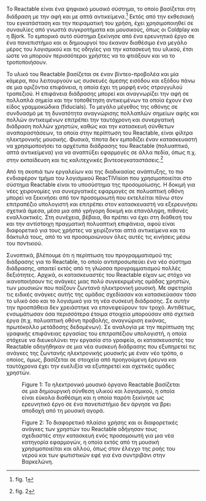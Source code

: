 Το Reactable είναι ένα ψηφιακό μουσικό σύστημα, το οποίο βασίζεται στη
διάδραση με την αφή και με απτά αντικείμενα.[^1] Εκτός από την εκθεσιακή
του εγκατάσταση και την πειραματική του χρήση, έχει χρησιμοποιηθεί σε
συναυλίες από γνωστά συγκροτήματα και μουσικούς, όπως οι Coldplay και η
Bjork. Το εμπορικό αυτό σύστημα ξεκίνησε από ένα ερευνητικό έργο σε ένα
πανεπιστήμιο και οι δημιουργοί του έκαναν διαθέσιμο ένα μεγάλο μέρος του
λογισμικού και τις οδηγίες για την κατασκευή του υλικού, έτσι ώστε να
μπορούν περισσότεροι χρήστες να το φτιάξουν και να το τροποποιήσουν.

Το υλικό του Reactable βασίζεται σε έναν βίντεο-προβολέα και μία κάμερα,
που λειτουργούν ως συσκευές άμεσης εισόδου και εξόδου πάνω σε μια
οριζόντια επιφάνεια, η οποία έχει τη μορφή ενός στρογγυλού τραπεζιού. Η
επιφάνεια διάδρασης μπορεί και αναγνωρίζει την αφή σε πολλαπλά σημεία
και την τοποθέτηση αντικειμένων τα οποία έχουν ένα είδος γραμμοκώδικα
(fiducials). Το μεγάλο μέγεθος της οθόνης σε συνδυασμό με τη δυνατότητα
αναγνώρισης πολλαπλών σημείων αφής και πολλών αντικειμένων επιτρέπει την
ταυτόχρονη και συνεργατική διάδραση πολλών χρηστών, καθώς και την
κατασκευή σύνθετων αναπαραστάσεων, τα οποία στην περίπτωση του
Reactable, είναι φίλτρα ηλεκτρονικής μουσικής. Φυσικά, τίποτα δεν
εμποδίζει έναν κατασκευαστή να χρησιμοποιήσει τα αρχέτυπα διάδρασης του
Reactable (πολυαπτικό, απτά αντικείμενα) για να αναπτύξει εφαρμογές σε
άλλα πεδία, όπως π.χ. στην εκπαίδευση και τις καλιτεχνικές
βιντεοεγκαταστάσεις.[^2]

Από τη σκοπιά των εργαλείων και της διαδικασίας ανάπτυξης, το πιο
ενδιαφέρον τμήμα του λογισμικού ReacTIVision που χρησιμοποιείται στο
σύστημα Reactable είναι το υποσύστημα της προσομοίωσης. Η δοκιμή για
νέες χειρονομίες για συνεργατικές εφαρμογές σε πολυαπτική οθόνη μπορεί
να ξεκινήσει από τον προσομοιωτή που εκτελείται πάνω στον επιτραπέζιο
υπολογιστή και επιτρέπει στον κατασκευαστή να εξερευνήσει σχετικά άμεσα,
μέσα μια από γρήγορη δοκιμή και επανάληψη, πιθανές εναλλακτικές. Στη
συνέχεια, βέβαια, θα πρέπει να έχει στη διάθεσή του και την αντίστοιχη
πραγματική πολυαπτική επιφάνεια, αφού είναι διαφορετικό για τους χρήστες
να χειρίζονται απτά αντικείμενα και τα δάκτυλά τους, από το να
προσομοιώνουν όλες αυτές τις κινήσεις μέσω του ποντικιού.

Συνοπτικά, βλέπουμε ότι η περίπτωση του προγραμματισμού της διάδρασης
για το Reactable, το οποίο αντιπροσωπεύει ένα νέο σύστημα διάδρασης,
απαιτεί εκτός από τη γλώσσα προγραμματισμού πολλές δεξιότητες. Αρχικά,
οι κατασκευαστές του Reactable είχαν ως στόχο να ικανοποιήσουν τις
ανάγκες μιας πολύ συγκεκριμένης ομάδας χρηστών, των μουσικών που παίζουν
ζωντανά ηλεκτρονική μουσική. Με αφετηρία τις ειδικές ανάγκες αυτής της
ομάδας σχεδίασαν και κατασκεύασαν τόσο το υλικό όσο και το λογισμικό για
τη νέα συσκευή διάδρασης. Σε αυτήν την προσπάθεια δεν χρειάστηκε να
επανεφεύρουν τον τροχό. Αντιθέτως, ενσωμάτωσαν όσα περισσότερα έτοιμα
στοιχεία μπορούσαν από σχετικά έργα (π.χ. πολυαπτική οθόνη προβολής,
αναγνώριση εικόνας, πρωτόκολλο μετάδοσης δεδομένων). Σε αναλογία με την
περίπτωση της γραφικής επιφάνειας εργασίας του επιτραπέζιου υπολογιστή,
η οποία στόχευε να διευκολύνει την εργασία στο γραφείο, οι κατασκευαστές
του Reactable οδηγήθηκαν σε μια νέα συσκευή διάδρασης που εξυπηρετεί τις
ανάγκες της ζωντανής ηλεκτρονικής μουσικής με έναν νέο τρόπο, ο οποίος,
όμως, βασίζεται σε στοιχεία από προηγούμενη έρευνα και ταυτόχρονα έχει
την ευελιξία να εξυπηρετεί και σχετικές ομάδες χρηστών.

<figure id="fig:reactable-music">

<figcaption>Figure 1: Το ηλεκτρονικό μουσικό όργανο Reactable βασίζεται
σε μια δημιουργική σύνθεση υλικού και λογισμικού, η οποία είναι εύκολα
διαθέσιμη και η οποία παρότι ξεκίνησε ως ερευνητικό έργο σε ένα
πανεπιστήμιο δεν άργησε να βρει αποδοχή από τη μουσική
αγορά.</figcaption>
</figure>

<figure id="fig:reactable-fountain">

<figcaption>Figure 2: Το διαφορετικό πλαίσιο χρήσης και οι διαφορετικές
ανάγκες των χρηστών του Reactable οδήγησαν τους σχεδιαστές στην
κατασκευή ενός προσομοιωτή για μια νέα κατηγορία εφαρμογών, η οποία
εκτός από τη μουσική χρησιμοποιείται και αλλού, όπως στον έλεγχο της
ροής του νερού και των φωτιστικών εφέ για ένα συντριβάνι στην
Βαρκελώνη.</figcaption>
</figure>

[^1]: fig. 1

[^2]: fig. 2
